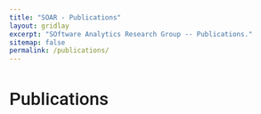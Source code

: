 ```yaml
---
title: "SOAR - Publications"
layout: gridlay
excerpt: "SOftware Analytics Research Group -- Publications."
sitemap: false
permalink: /publications/
---
```



<h1 style="font-family: 'Roboto', sans-serif; font-weight: 500; font-size: 32px;">Publications</h1>
<!-- 
## Group highlights

(For a full list see [below](#full-list) or go to [DBLP](https://dblp.uni-trier.de/pers/hd/l/Lo_0001:David), [Google Scholar](http://scholar.google.com/citations?user=Ra4bt-oAAAAJ&hl=en))

{% assign number_printed = 0 %}
{% for publi in site.data.publist %}

{% assign even_odd = number_printed | modulo: 2 %}
{% if publi.highlight == 1 %}

{% if even_odd == 0 %}
<div class="row">
{% endif %}

<div class="col-sm-6 clearfix">
 <div class="well">
  <pubtit>{{ publi.title }}</pubtit>
  <img src="{{ site.url }}{{ site.baseurl }}/images/pubpic/{{ publi.image }}" class="img-responsive" width="33%" style="float: left" />
  <p>{{ publi.description }}</p>
  <p><em>{{ publi.authors }}</em></p>
  <p><strong><a href="{{ publi.link.url }}">{{ publi.link.display }}</a></strong></p>
  <p class="text-danger"><strong> {{ publi.news1 }}</strong></p>
  <p> {{ publi.news2 }}</p>
 </div>
</div>

{% assign number_printed = number_printed | plus: 1 %}

{% if even_odd == 1 %}
</div>
{% endif %}

{% endif %}
{% endfor %}

{% assign even_odd = number_printed | modulo: 2 %}
{% if even_odd == 1 %}
</div>
{% endif %}

<p> &nbsp; </p>

## Full List
 -->

(For a full list, please go to [DBLP](https://dblp.uni-trier.de/pers/hd/l/Lo_0001:David) or [Google Scholar](http://scholar.google.com/citations?user=Ra4bt-oAAAAJ&hl=en))

### 2020

{% for publi in site.data.publist_2020 %}

  **{{ publi.title }}** <br/>
  <em>{{ publi.authors }} </em><br/>
  {{ publi.publisher }} ({% if publi.pdf %} <a href="/papers/2020/{{ publi.pdf }}" target="_blank">Paper PDF</a> {% endif %} {% if publi.bib %} | <a href="{{ publi.bib }}" target="_blank">BIB</a> {% endif %} {% if publi.code %} | <a href="{{ publi.code }}" target="_blank">Code</a> {% endif %} )
  
{% endfor %}

### 2019

{% for publi in site.data.publist_2019 %}

  **{{ publi.title }}** <br/>
  <em>{{ publi.authors }} </em><br/>
  {{ publi.publisher }} ( {% if publi.pdf %} <a href="/papers/2019/{{ publi.pdf }}" target="_blank">Paper PDF</a> {% endif %} {% if publi.bib %} | <a href="{{ publi.bib }}" target="_blank">BIB</a> {% endif %} {% if publi.code %} | <a href="{{ publi.code }}" target="_blank">Code</a> {% endif %} )
  
{% endfor %}

### 2018

{% for publi in site.data.publist_2018 %}

  **{{ publi.title }}** <br/>
  <em>{{ publi.authors }} </em><br/>
  {{ publi.publisher }} ( {% if publi.pdf %} <a href="/papers/2018/{{ publi.pdf }}" target="_blank">Paper PDF</a> {% endif %} {% if publi.bib %} | <a href="{{ publi.bib }}" target="_blank">BIB</a> {% endif %} {% if publi.code %} | <a href="{{ publi.code }}" target="_blank">Code</a> {% endif %} )
  
{% endfor %}
